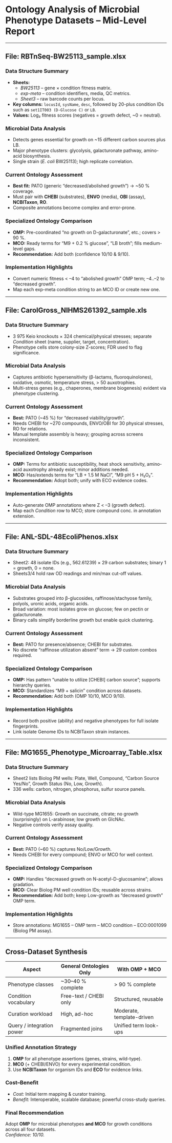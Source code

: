 **Ontology Analysis of Microbial Phenotype Datasets – Mid-Level Report**
=======================================================================

---

**File: RBTnSeq-BW25113_sample.xlsx**
-------------------------------------

### **Data Structure Summary**
- **Sheets:**  
  - *BW25113* – gene × condition fitness matrix.  
  - *exp-meta* – condition identifiers, media, QC metrics.  
  - *Sheet3* – raw barcode counts per locus.  
- **Key columns:** `locusId`, `sysName`, `desc`, followed by 20-plus condition IDs such as `set1IT003 (D-Glucose C)` or `LB`.  
- **Values:** Log₂ fitness scores (negatives = growth defect, ~0 = neutral).  

### **Microbial Data Analysis**
- Detects genes essential for growth on ~15 different carbon sources plus LB.  
- Major phenotype clusters: glycolysis, galacturonate pathway, amino-acid biosynthesis.  
- Single strain (*E. coli* BW25113); high replicate correlation.

### **Current Ontology Assessment**
- **Best fit:** PATO (generic “decreased/abolished growth”) → ~50 % coverage.  
- Must pair with **CHEBI** (substrates), **ENVO** (media), **OBI** (assay), **NCBITaxon**, **RO**.  
- Composite annotations become complex and error-prone.

### **Specialized Ontology Comparison**
- **OMP:** Pre-coordinated “no growth on D-galacturonate”, etc.; covers > 90 %.  
- **MCO:** Ready terms for “M9 + 0.2 % glucose”, “LB broth”; fills medium-level gaps.  
- **Recommendation:** Add both (confidence 10/10 & 9/10).

### **Implementation Highlights**
- Convert numeric fitness < –4 to “abolished growth” OMP term; –4‥–2 to “decreased growth”.  
- Map each exp-meta condition string to an MCO ID or create new one.

---

**File: CarolGross_NIHMS261392_sample.xls**
-------------------------------------------

### **Data Structure Summary**
- 3 975 Keio knockouts × 324 chemical/physical stresses; separate *Condition* sheet (name, supplier, target, concentration).  
- Phenotype cells store colony-size Z-scores; FDR used to flag significance.

### **Microbial Data Analysis**
- Captures antibiotic hypersensitivity (β-lactams, fluoroquinolones), oxidative, osmotic, temperature stress, > 50 auxotrophies.  
- Multi-stress genes (e.g., chaperones, membrane biogenesis) evident via phenotype clustering.

### **Current Ontology Assessment**
- **Best:** PATO (~45 %) for “decreased viability/growth”.  
- Needs CHEBI for ~270 compounds, ENVO/OBI for 30 physical stresses, RO for relations.  
- Manual template assembly is heavy; grouping across screens inconsistent.

### **Specialized Ontology Comparison**
- **OMP:** Terms for antibiotic susceptibility, heat shock sensitivity, amino-acid auxotrophy already exist; minor additions needed.  
- **MCO:** Has/extends terms for “LB + 1.5 M NaCl”, “M9 pH 5 + H₂O₂”.  
- **Recommendation:** Adopt both; unify with ECO evidence codes.

### **Implementation Highlights**
- Auto-generate OMP annotations where Z < –3 (growth defect).  
- Map each *Condition* row to MCO; store compound conc. in annotation extension.

---

**File: ANL-SDL-48EcoliPhenos.xlsx**
------------------------------------

### **Data Structure Summary**
- Sheet2: 48 isolate IDs (e.g., 562.61239) × 29 carbon substrates; binary 1 = growth, 0 = none.  
- Sheets3/4 hold raw OD readings and min/max cut-off values.

### **Microbial Data Analysis**
- Substrates grouped into β-glucosides, raffinose/stachyose family, polyols, uronic acids, organic acids.  
- Broad variation: most isolates grow on glucose; few on pectin or galacturonate.  
- Binary calls simplify borderline growth but enable quick clustering.

### **Current Ontology Assessment**
- **Best:** PATO for presence/absence; CHEBI for substrates.  
- No discrete “raffinose utilization absent” term → 29 custom combos required.

### **Specialized Ontology Comparison**
- **OMP:** Has pattern “unable to utilize [CHEBI] carbon source”; supports hierarchy queries.  
- **MCO:** Standardizes “M9 + salicin” condition across datasets.  
- **Recommendation:** Add both (OMP 10/10, MCO 9/10).

### **Implementation Highlights**
- Record both positive (ability) and negative phenotypes for full isolate fingerprints.  
- Link isolate Genome IDs to NCBITaxon strain instances.

---

**File: MG1655_Phenotype_Microarray_Table.xlsx**
------------------------------------------------

### **Data Structure Summary**
- Sheet2 lists Biolog PM wells: Plate, Well, Compound, “Carbon Source Yes/No”, Growth Status (No, Low, Growth).  
- 336 wells: carbon, nitrogen, phosphorus, sulfur source panels.

### **Microbial Data Analysis**
- Wild-type MG1655: Growth on succinate, citrate; no growth (surprisingly) on L-arabinose; low growth on GlcNAc.  
- Negative controls verify assay quality.

### **Current Ontology Assessment**
- **Best:** PATO (~60 %) captures No/Low/Growth.  
- Needs CHEBI for every compound; ENVO or MCO for well context.

### **Specialized Ontology Comparison**
- **OMP:** Handles “decreased growth on N-acetyl-D-glucosamine”; allows gradation.  
- **MCO:** Clear Biolog PM well condition IDs; reusable across strains.  
- **Recommendation:** Add both; keep Low-growth as “decreased growth” OMP term.

### **Implementation Highlights**
- Store annotations: MG1655 – OMP term – MCO condition – ECO:0001099 (Biolog PM assay).

---

**Cross-Dataset Synthesis**
---------------------------

| Aspect                         | General Ontologies Only | With OMP + MCO |
|--------------------------------|-------------------------|----------------|
| Phenotype classes              | ~30–40 % complete       | > 90 % complete |
| Condition vocabulary           | Free-text / CHEBI only  | Structured, reusable |
| Curation workload              | High, ad-hoc            | Moderate, template-driven |
| Query / integration power      | Fragmented joins        | Unified term look-ups |

### **Unified Annotation Strategy**
1. **OMP** for all phenotype assertions (genes, strains, wild-type).  
2. **MCO** (+ CHEBI/ENVO) for every experimental condition.  
3. Use **NCBITaxon** for organism IDs and **ECO** for evidence links.

### **Cost–Benefit**
- *Cost:* Initial term mapping & curator training.  
- *Benefit:* Interoperable, scalable database; powerful cross-study queries.

### **Final Recommendation**
Adopt **OMP** for microbial phenotypes **and** **MCO** for growth conditions across all four datasets.  
*Confidence: 10/10.*
